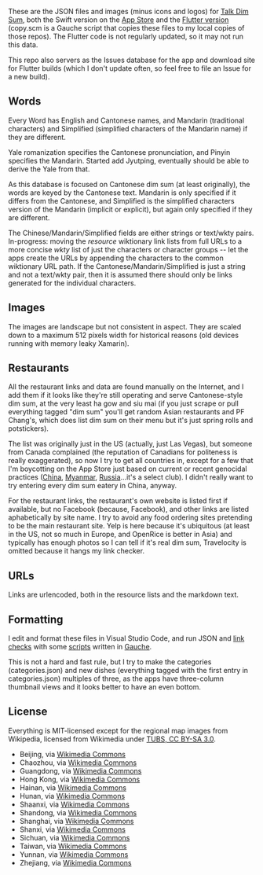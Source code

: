 These are the JSON files and images (minus icons and logos) for [Talk Dim Sum](http://talkdimsum.com), both the Swift version on the [App Store](https://apps.apple.com/us/app/talk-dim-sum/id953929066) and the [Flutter version](https://github.com/technicat/dartdimsum) (copy.scm is a Gauche script that copies these files to my local copies of those repos). The Flutter code is not regularly updated, so it may not run this data.

This repo also servers as the Issues database for the app and download site for Flutter builds (which I don't update often, so feel free to file an Issue for a new build).

## Words

Every Word has English and Cantonese names, and Mandarin (traditional characters) and Simplified (simplified characters of the Mandarin name) if they are different.

Yale romanization specifies the Cantonese pronunciation, and Pinyin specifies the Mandarin. Started add Jyutping, eventually should be able to derive the Yale from that.

As this database is focused on Cantonese dim sum (at least originally), the words are keyed by the Cantonese text. Mandarin is only specified if it differs from the Cantonese, and Simplified is the simplified characters version of the Mandarin (implicit or explicit), but again only specified if they are different.

The Chinese/Mandarin/Simplified fields are either strings or text/wkty pairs. In-progress: moving the *resource* wiktionary link lists from full URLs to a more concise *wkty* list of just the characters or character groups -- let the apps create the URLs by appending the characters to the common wiktionary URL path. If the Cantonese/Mandarin/Simplified is just a string and not a text/wkty pair, then it is assumed there should only be links generated for the individual characters.

## Images

The images are landscape but not consistent in aspect. They are scaled down to a maximum 512 pixels width for historical reasons (old devices running with memory leaky Xamarin).

## Restaurants

All the restaurant links and data are found manually on the Internet, and I add them if it looks like they're still operating and serve Cantonese-style dim sum, at the very least ha gow and siu mai (if you just scrape or pull everything tagged "dim sum" you'll get random Asian restaurants and PF Chang's, which does list dim sum on their menu but it's just spring rolls and potstickers).

The list was originally just in the US (actually, just Las Vegas), but someone from Canada complained (the reputation of Canadians for politeness is really exaggerated), so now I try to get all countries in, except for a few that I'm boycotting on the App Store just based on current or recent genocidal practices ([China](https://en.wikipedia.org/wiki/Uyghur_genocide), [Myanmar](https://www.state.gov/burma-genocide/), [Russia](https://www.usip.org/publications/2022/09/russia-committing-genocide-ukraine)...it's a select club). I didn't really want to try entering every dim sum eatery in China, anyway.

For the restaurant links, the restaurant's own website is listed first if available, but no Facebook (because, Facebook), and other links are listed aphabetically by site name. I try to avoid any food ordering sites pretending to be the main restaurant site. Yelp is here because it's ubiquitous (at least in the US, not so much in Europe, and OpenRice is better in Asia) and typically has enough photos so I can tell if it's real dim sum, Travelocity is omitted because it hangs my link checker.

## URLs

Links are urlencoded, both in the resource lists and the markdown text.

## Formatting

I edit and format these files in Visual Studio Code, and run JSON and [link checks](https://datatracker.ietf.org/doc/html/rfc1738) with some [scripts](http://github.com/technicat/schematic) written in [Gauche](https://practical-scheme.net/gauche/).

This is not a hard and fast rule, but I try to make the categories (categories.json) and new dishes (everything tagged with the first entry in categories.json) multiples of three, as the apps have three-column thumbnail views and it looks better to have an even bottom.

## License

Everything is MIT-licensed except for the regional map images from Wikipedia, licensed from Wikimedia under [TUBS, CC BY-SA 3.0](https://creativecommons.org/licenses/by-sa/3.0).

- Beijing, via [Wikimedia Commons](https://commons.wikimedia.org/wiki/File:Beijing_in_China_(%2Ball_claims_hatched).svg)
- Chaozhou, via [Wikimedia Commons](https://commons.wikimedia.org/wiki/File:Chaozhou_in_China_(%2Ball_claims_hatched).svg)
- Guangdong, via [Wikimedia Commons](https://commons.wikimedia.org/wiki/File:Guangdong_in_China_(%2Ball_claims_hatched).svg)
- Hong Kong, via [Wikimedia Commons](https://commons.wikimedia.org/wiki/File:Hong_Kong_in_China_(%2Ball_claims_hatched).svg)
- Hainan, via [Wikimedia Commons](https://commons.wikimedia.org/wiki/File:Hainan_in_China_(%2Ball_claims_hatched).svg)
- Hunan, via [Wikimedia Commons](https://commons.wikimedia.org/wiki/File:Hunan_in_China_(%2Ball_claims_hatched).svg)
- Shaanxi, via [Wikimedia Commons](https://commons.wikimedia.org/wiki/File:Shaanxi_in_China_(%2Ball_claims_hatched).svg)
- Shandong, via [Wikimedia Commons](https://commons.wikimedia.org/wiki/File:Shandong_in_China_(%2Ball_claims_hatched).svg)
- Shanghai, via [Wikimedia Commons](https://commons.wikimedia.org/wiki/File:Shanghai_in_China_(%2Ball_claims_hatched).svg)
- Shanxi, via [Wikimedia Commons](https://commons.wikimedia.org/wiki/File:Shanxi_in_China_(%2Ball_claims_hatched).svg)
- Sichuan, via [Wikimedia Commons](https://commons.wikimedia.org/wiki/File:Sichuan_in_China_(%2Ball_claims_hatched).svg)
- Taiwan, via [Wikimedia Commons](https://commons.wikimedia.org/wiki/File:Locator_map_of_the_ROC_Taiwan.svg)
- Yunnan, via [Wikimedia Commons](https://commons.wikimedia.org/wiki/File:Yunnan_in_China_(%2Ball_claims_hatched).svg)
- Zhejiang, via [Wikimedia Commons](https://commons.wikimedia.org/wiki/File:Zhejiang_in_China_(%2Ball_claims_hatched).svg)
